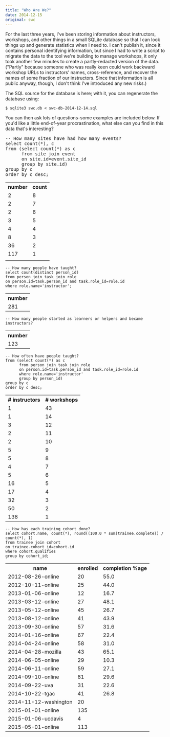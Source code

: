 ```yaml
---
title: "Who Are We?"
date: 2014-12-15
original: swc
---
```

<p>
  For the last three years,
  I've been storing information about instructors, workshops, and other things
  in a small SQLite database
  so that I can look things up and generate statistics when I need to.
  I can't publish it,
  since it contains personal identifying information,
  but since I had to write a script to migrate the data to
  the tool we're building to manage workshops,
  it only took another few minutes to create a partly-redacted version of the data.
  ("Partly" because someone who was really keen could work backward workshop URLs to instructors' names,
  cross-reference,
  and recover the names of some fraction of our instructors.
  Since that information is all public anyway,
  though,
  I don't think I've introduced any new risks.)
</p>
<p>
  The SQL source for the database is here;
  with it,
  you can regenerate the database using:
</p>

```
$ sqlite3 swc.db < swc-db-2014-12-14.sql
```

<p>
  You can then ask lots of questions–some examples are included below.
  If you'd like a little end-of-year procrastination,
  what else can you find in this data that's interesting?
</p>
<pre>
-- How many sites have had how many events?  
select count(*), c
from (select count(*) as c
      from site join event
      on site.id=event.site_id
      group by site.id)
group by c
order by c desc;
</pre>
<table class="centered">
<tr><th>number</th>
<th>count</th>
</tr>
<tr><td>2</td>
<td>8</td>
</tr>
<tr><td>2</td>
<td>7</td>
</tr>
<tr><td>2</td>
<td>6</td>
</tr>
<tr><td>3</td>
<td>5</td>
</tr>
<tr><td>4</td>
<td>4</td>
</tr>
<tr><td>8</td>
<td>3</td>
</tr>
<tr><td>36</td>
<td>2</td>
</tr>
<tr><td>117</td>
<td>1</td>
</tr>
<tr><td></td>
</tr>
</table>

```
-- How many people have taught?
select count(distinct person_id)
from person join task join role
on person.id=task.person_id and task.role_id=role.id
where role.name='instructor';
```

<table class="centered">
<tr><th>number</th>
</tr>
<tr><td>281</td>
</tr>
</table>

```
-- How many people started as learners or helpers and became instructors?
```

<table class="centered">
<tr><th>number</th>
</tr>
<tr><td>123</td>
</tr>
</table>

```
-- How often have people taught?
from (select count(*) as c
      from person join task join role
      on person.id=task.person_id and task.role_id=role.id
      where role.name='instructor'
      group by person_id)
group by c
order by c desc;
```

<table class="centered">
<tr><th># instructors</th>
<th># workshops</th>
</tr>
<tr><td>1</td>
<td>43</td>
</tr>
<tr><td>1</td>
<td>14</td>
</tr>
<tr><td>3</td>
<td>12</td>
</tr>
<tr><td>2</td>
<td>11</td>
</tr>
<tr><td>2</td>
<td>10</td>
</tr>
<tr><td>5</td>
<td>9</td>
</tr>
<tr><td>5</td>
<td>8</td>
</tr>
<tr><td>4</td>
<td>7</td>
</tr>
<tr><td>5</td>
<td>6</td>
</tr>
<tr><td>16</td>
<td>5</td>
</tr>
<tr><td>17</td>
<td>4</td>
</tr>
<tr><td>32</td>
<td>3</td>
</tr>
<tr><td>50</td>
<td>2</td>
</tr>
<tr><td>138</td>
<td>1</td>
</tr>
</table>

```
-- How has each training cohort done?
select cohort.name, count(*), round((100.0 * sum(trainee.complete)) / count(*), 1)
from trainee join cohort
on trainee.cohort_id=cohort.id
where cohort.qualifies
group by cohort_id;
```

<table class="centered">
<tr><th>name</th>
<th>enrolled</th>
<th>completion %age</th>
</tr>
<tr><td>2012-08-26-online</td>
<td>20</td>
<td>55.0</td>
</tr>
<tr><td>2012-10-11-online</td>
<td>25</td>
<td>44.0</td>
</tr>
<tr><td>2013-01-06-online</td>
<td>12</td>
<td>16.7</td>
</tr>
<tr><td>2013-03-12-online</td>
<td>27</td>
<td>48.1</td>
</tr>
<tr><td>2013-05-12-online</td>
<td>45</td>
<td>26.7</td>
</tr>
<tr><td>2013-08-12-online</td>
<td>41</td>
<td>43.9</td>
</tr>
<tr><td>2013-09-30-online</td>
<td>57</td>
<td>31.6</td>
</tr>
<tr><td>2014-01-16-online</td>
<td>67</td>
<td>22.4</td>
</tr>
<tr><td>2014-04-24-online</td>
<td>58</td>
<td>31.0</td>
</tr>
<tr><td>2014-04-28-mozilla</td>
<td>43</td>
<td>65.1</td>
</tr>
<tr><td>2014-06-05-online</td>
<td>29</td>
<td>10.3</td>
</tr>
<tr><td>2014-06-11-online</td>
<td>59</td>
<td>27.1</td>
</tr>
<tr><td>2014-09-10-online</td>
<td>81</td>
<td>29.6</td>
</tr>
<tr><td>2014-09-22-uva</td>
<td>31</td>
<td>22.6</td>
</tr>
<tr><td>2014-10-22-tgac</td>
<td>41</td>
<td>26.8</td>
</tr>
<tr><td>2014-11-12-washington</td>
<td>20</td>
<td></td>
</tr>
<tr><td>2015-01-01-online</td>
<td>135</td>
<td></td>
</tr>
<tr><td>2015-01-06-ucdavis</td>
<td>4</td>
<td></td>
</tr>
<tr><td>2015-05-01-online</td>
<td>113</td>
<td></td>
</tr>
</table>
